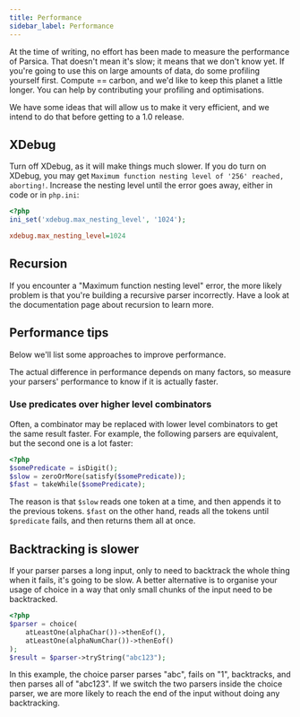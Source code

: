```yaml
---
title: Performance
sidebar_label: Performance
---
```



At the time of writing, no effort has been made to measure the performance of Parsica. That doesn't mean it's slow; it means that we don't know yet. If you're going to use this on large amounts of data, do some profiling yourself first. Compute == carbon, and we'd like to keep this planet a little longer. You can help by contributing your profiling and optimisations. 
 
We have some ideas that will allow us to make it very efficient, and we intend to do that before getting to a 1.0 release.


## XDebug

Turn off XDebug, as it will make things much slower. If you do turn on XDebug, you may get `Maximum function nesting level of '256' reached, aborting!`. Increase the nesting level until the error goes away, either in code or in `php.ini`:

```php
<?php
ini_set('xdebug.max_nesting_level', '1024');
```

```ini
xdebug.max_nesting_level=1024
```

## Recursion

If you encounter a "Maximum function nesting level" error, the more likely problem is that you're building a recursive parser incorrectly. Have a look at the documentation page about recursion to learn more.


## Performance tips

Below we'll list some approaches to improve performance. 

The actual difference in performance depends on many factors, so measure your parsers' performance to know if it is actually faster.

### Use predicates over higher level combinators

Often, a combinator may be replaced with lower level combinators to get the same result faster. For example, the following parsers are equivalent, but the second one is a lot faster:

```php
<?php
$somePredicate = isDigit();
$slow = zeroOrMore(satisfy($somePredicate));
$fast = takeWhile($somePredicate);
```

The reason is that `$slow` reads one token at a time, and then appends it to the previous tokens. `$fast` on the other hand, reads all the tokens until `$predicate` fails, and then returns them all at once. 

## Backtracking is slower

If your parser parses a long input, only to need to backtrack the whole thing when it fails, it's going to be slow. A better alternative is to organise your usage of choice in a way that only small chunks of the input need to be backtracked. 

```php
<?php
$parser = choice(
    atLeastOne(alphaChar())->thenEof(), 
    atLeastOne(alphaNumChar())->thenEof()
);
$result = $parser->tryString("abc123");
```
 
In this example, the choice parser parses "abc", fails on "1", backtracks, and then parses all of "abc123". If we switch the two parsers inside the choice parser, we are more likely to reach the end of the input without doing any backtracking.    

